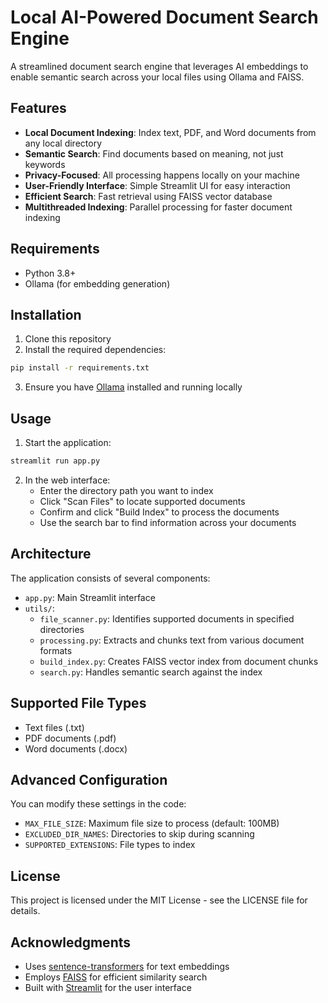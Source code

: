 # Local AI-Powered Document Search Engine

A streamlined document search engine that leverages AI embeddings to enable semantic search across your local files using Ollama and FAISS.

## Features

- **Local Document Indexing**: Index text, PDF, and Word documents from any local directory
- **Semantic Search**: Find documents based on meaning, not just keywords
- **Privacy-Focused**: All processing happens locally on your machine
- **User-Friendly Interface**: Simple Streamlit UI for easy interaction
- **Efficient Search**: Fast retrieval using FAISS vector database
- **Multithreaded Indexing**: Parallel processing for faster document indexing

## Requirements

- Python 3.8+
- Ollama (for embedding generation)

## Installation

1. Clone this repository
2. Install the required dependencies:

```bash
pip install -r requirements.txt
```

3. Ensure you have [Ollama](https://ollama.ai/) installed and running locally

## Usage

1. Start the application:

```bash
streamlit run app.py
```

2. In the web interface:
   - Enter the directory path you want to index
   - Click "Scan Files" to locate supported documents
   - Confirm and click "Build Index" to process the documents
   - Use the search bar to find information across your documents

## Architecture

The application consists of several components:

- `app.py`: Main Streamlit interface
- `utils/`:
  - `file_scanner.py`: Identifies supported documents in specified directories
  - `processing.py`: Extracts and chunks text from various document formats
  - `build_index.py`: Creates FAISS vector index from document chunks
  - `search.py`: Handles semantic search against the index

## Supported File Types

- Text files (.txt)
- PDF documents (.pdf)
- Word documents (.docx)

## Advanced Configuration

You can modify these settings in the code:

- `MAX_FILE_SIZE`: Maximum file size to process (default: 100MB)
- `EXCLUDED_DIR_NAMES`: Directories to skip during scanning
- `SUPPORTED_EXTENSIONS`: File types to index

## License

This project is licensed under the MIT License - see the LICENSE file for details.

## Acknowledgments

- Uses [sentence-transformers](https://www.sbert.net/) for text embeddings
- Employs [FAISS](https://github.com/facebookresearch/faiss) for efficient similarity search
- Built with [Streamlit](https://streamlit.io/) for the user interface
